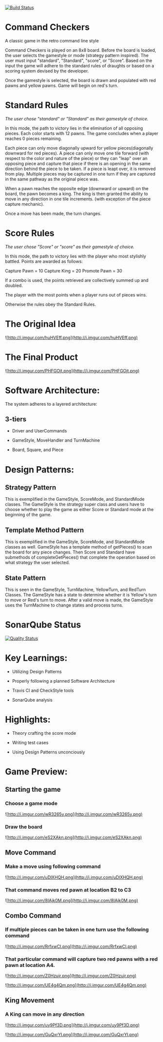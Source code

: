 [![Build Status](https://travis-ci.org/cpe305Spring17/spring2017-project-alexbcastana.svg?branch=master)](https://travis-ci.org/cpe305Spring17/spring2017-project-alexbcastana)

# Command Checkers
A classic game in the retro command line style

Command Checkers is played on an 8x8 board. Before the board is loaded, the user selects the gamestyle or mode (strategy pattern inspired). The user must input "standard", "Standard", "score", or "Score". Based on the input the game will adhere to the standard rules of draughts or based on a scoring system devised by the developer.

Once the gamestyle is selected, the board is drawn and populated with red pawns and yellow pawns. Game will begin on red's turn. 

# Standard Rules
*The user chose "standard" or "Standard" as their gamestyle of choice.*

In this mode, the path to victory lies in the elimination of all opposing pieces. Each color starts with 12 pawns. The game concludes when a player reaches 0 pieces remaining.

Each piece can only move diagonally upward for yellow pieces(diagonally downward for red pieces). A piece can only move one tile forward (with respect to the color and nature of the piece) or they can "leap" over an opposing piece and capture that piece if there is an opening in the same direction behind the piece to be taken. If a piece is leapt over, it is removed from play. Multiple pieces may be captured in one turn if they are captured in the same pathway as the original piece was.

When a pawn reaches the opposite edge (downward or upward) on the board, the pawn becomes a king. The king is then granted the ability to move in any direction in one tile increments. (with exception of the piece capture mechanic). 

Once a move has been made, the turn changes. 

# Score Rules
*The user chose "Score" or "score" as their gamestyle of choice.*

In this mode, the path to victory lies with the player who most stylishly battled. 
Points are awarded as follows:

Capture Pawn = 10
Capture King = 20
Promote Pawn = 30

If a combo is used, the points retrieved are collectively summed up and doubled.

The player with the most points when a player runs out of pieces wins.

Otherwise the rules obey the Standard Rules.

# The Original Idea

![http://i.imgur.com/huHVEff.png](http://i.imgur.com/huHVEff.png)

# The Final Product

![http://i.imgur.com/PHFGOjt.png](http://i.imgur.com/PHFGOjt.png)

# Software Architecture:

The system adheres to a layered architecture:

## 3-tiers

* Driver and UserCommands

* GameStyle, MoveHandler and TurnMachine

* Board, Square, and Piece


# Design Patterns:

## Strategy Pattern
This is exemplified in the GameStyle, ScoreMode, and StandardMode classes. The GameStyle is the strategy super class and users have to choose whether to play the game as either Score or Standard mode at the beginning of the game. 

## Template Method Pattern
This is exemplified in the GameStyle, ScoreMode, and StandardMode classes as well. GameStyle has a template method of getPieces() to scan the board for any piece changes. Then Score and Standard have submethods of completeGetPieces() that complete the operation based on what strategy the user selected.

## State Pattern
This is seen in the GameStyle, TurnMachine, YellowTurn, and RedTurn Classes. The GameStyle has a state to determine whether it is Yellow's turn to move or Red's turn to move. After a valid move is made, the GameStyle uses the TurnMachine to change states and process turns.

# SonarQube Status

[![Quality Status](http://i.imgur.com/xjbHEbT.png)](http://i.imgur.com/xjbHEbT.png)


# Key Learnings:

* Utilizing Design Patterns

* Properly following a planned Software Architecture

* Travis CI and CheckStyle tools

* SonarQube analysis

# Highlights: 

* Theory crafting the score mode

* Writing test cases

* Using Design Patterns unconciously

# Game Preview:

## Starting the game

### Choose a game mode
![http://i.imgur.com/wR3265y.png](http://i.imgur.com/wR3265y.png)

### Draw the board
![http://i.imgur.com/eS2XAkn.png](http://i.imgur.com/eS2XAkn.png)


## Move Command

### Make a move using following command
![http://i.imgur.com/uDlXHQH.png](http://i.imgur.com/uDlXHQH.png)

### That command moves red pawn at location B2 to C3
![http://i.imgur.com/8IAjk0M.png](http://i.imgur.com/8IAjk0M.png)


## Combo Command

### If multiple pieces can be taken in one turn use the following command
![http://i.imgur.com/RrfxwCI.png](http://i.imgur.com/RrfxwCI.png)

### That particular command will capture two red pawns with a red pawn at location A4.
![http://i.imgur.com/Z0Hzujr.png](http://i.imgur.com/Z0Hzujr.png)

![http://i.imgur.com/UE4g4Qm.png](http://i.imgur.com/UE4g4Qm.png)


## King Movement

### A King can move in any direction

![http://i.imgur.com/uy9Pf3D.png](http://i.imgur.com/uy9Pf3D.png)

![http://i.imgur.com/GuQxrYI.png](http://i.imgur.com/GuQxrYI.png)
